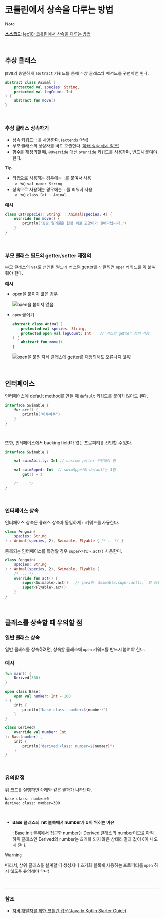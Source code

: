 # 코틀린에서 상속을 다루는 방법

> [!NOTE]
> **소스코드**: 
> [lec10: 코틀린에서 상속을 다루는 방법](https://github.com/cos850/java-to-kotlin-starter-guide/tree/master/src/main/kotlin/com/lannstark/lec10)


<br />

## 추상 클래스
java와 동일하게 `abstract` 키워드를 통해 추상 클래스와 메서드를 구현하면 된다.

```kotlin
abstract class Animal (
    protected val species: String,
    protected val legCount: Int
) {
    abstract fun move()
}
```

<br />

### 추상 클래스 상속하기
- 상속 키워드: `:`를 사용한다. (`extends` 아님)
- 부모 클래스의 생성자를 바로 호출한다.([아래 상속 예시 참조](#상속-예시))
- 함수를 재정의할 떄, `@Override` 대신 `override` 키워드를 사용하며, 반드시 붙여야 한다.

> [!TIP]
> - 타입으로 사용하는 경우에는 `:`를 붙여서 사용
>   - ex) `val name: String`
> - 상속으로 사용하는 경우에는 `:` 를 띄워서 사용
>   - ex) `class Cat : Animal`

**예시**
```kotlin
class Cat(species: String) : Animal(species, 4) {
    override fun move() {
        println("꽁꽁 얼어붙은 한강 위로 고양이가 걸어다닙니다.")
    }
}
```
<br />
 
### 부모 클래스 필드의 getter/setter 재정의
부모 클래스의 `val`로 선언된 필드에 커스텀 getter를 만들려면 `open` 키워드를 꼭 붙여줘야 한다.

**예시**
- open을 붙이지 않은 경우

    ![open을 붙이지 않음](./img/not_open_property.png)

- `open` 붙이기
    ```kotlin
    abstract class Animal (
        protected val species: String,
        protected open val legCount: Int    // 커스텀 getter 정의 가능
    ) {
        abstract fun move()
    }
    ```
    ![open을 붙임](./img/open_property.png)
    자식 클래스에 getter를 재정의해도 오류나지 않음!



<br />

## 인터페이스
인터페이스에 default method를 만들 때 `default` 키워드를 붙이지 않아도 된다.

```kotlin
interface Swimable {
    fun act() {
        println("어푸어푸")
    }
}
```

<br />

또한, 인터페이스에서 backing field가 없는 프로퍼티를 선언할 수 있다. 

```kotlin
interface Swimable {

    val swimAbility: Int // custom getter 구현해야 함

    val swimSpped: Int  // swimSpped의 default는 3임
        get() = 3

    /* ... */
}
```


<br />

### 인터페이스 상속
인터페이스 상속은 클래스 상속과 동일하게 `:` 키워드를 사용한다.

```kotlin
class Penguin(
    species: String
) : Animal(species, 2), Swimable, Flyable { /* .. */ }
```

중복되는 인터페이스를 특정할 경우 `super<타입>.act()` 사용한다.

```kotlin
class Penguin(
    species: String
) : Animal(species, 2), Swimable, Flyable {
    /* ... */
    override fun act() {
        super<Swimable>.act()   // java의 `Swimable.super.act();` 와 동일
        super<Flyable>.act()
    }
}
```


<br />

## 클래스를 상속할 때 유의할 점

### 일반 클래스 상속
일반 클래스를 상속하려면, 상속할 클래스에 `open` 키워드를 반드시 붙여야 한다.

### 예시

```kotlin
fun main() {
    Derived(300)
}

open class Base(
    open val number: Int = 100
) {
    init {
        println("base class: number=${number}")
    }
}

class Derived(
    override val number: Int
): Base(number) {
    init {
        println("derived class: number=${number}")
    }
}
```

<br />

### 유의할 점

위 코드를 실행하면 아래와 같은 결과가 나타난다.

```
base class: number=0
derived class: number=300
```

<br />

- **Base 클래스의 init 블록에서 number가 0이 찍히는 이유**

    : Base init 블록에서 접근한 number는 Derived 클래스의 number이므로 아직 하위 클래스인 Derived의 number는 초기화 되지 않은 상태라 결과 값이 0이 나오게 된다.

> [!WARNING]
> 따라서, 상위 클래스를 설계할 때 생성자나 초기화 블록에 사용하는 프로퍼티를 `open` 하지 않도록 유의해야 안다!

<br />

------
### 참조
- [자바 개발자를 위한 코틀린 입문(Java to Kotlin Starter Guide)](https://www.inflearn.com/course/java-to-kotlin/dashboard)